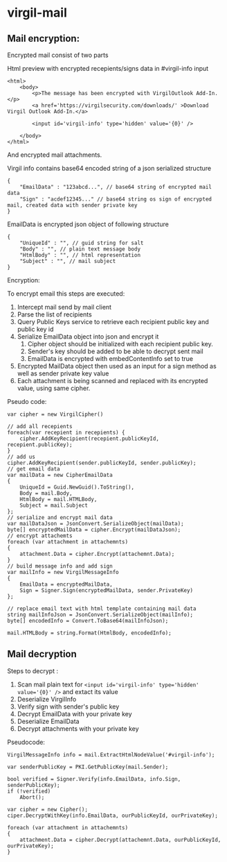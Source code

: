 # virgil-mail
## Mail encryption: ##

Encrypted mail consist of two parts

Html preview with encrypted recepients/signs data in #virgil-info input

	<html>
		<body>
			<p>The message has been encrypted with VirgilOutlook Add-In.</p>
			<a href='https://virgilsecurity.com/downloads/' >Download Virgil Outlook Add-In.</a>

			<input id='virgil-info' type='hidden' value='{0}' />

		</body>
	</html>

And encrypted mail attachments.


Virgil info contains base64 encoded string of a json serialized structure 

	{
		"EmailData" : "123abcd...", // base64 string of encrypted mail data
		"Sign" : "acdef12345..." // base64 string os sign of encrypted mail, created data with sender private key
	}

EmailData is encrypted json object of following structure

	{
		"UniqueId" : "", // guid string for salt
		"Body" : "", // plain text message body
		"HtmlBody" : "", // html representation
		"Subject" : "", // mail subject
	} 

Encryption: 

To encrypt email this steps are executed: 

1. Intercept mail send by mail client
2. Parse the list of recipients
3. Query Public Keys service to retrieve each recipient public key and public key id
4. Serialize EmailData object into json and encrypt it	
	1. Cipher object should be initialized with each recipient public key.
	2. Sender's key should be added to be able to decrypt sent mail
	3. EmailData is encrypted with embedContentInfo set to true
5. Encrypted MailData object then used as an input for a sign method as well as sender private key value
6. Each attachment is being scanned and replaced with its encrypted value, using same cipher.


Pseudo code:

	var cipher = new VirgilCipher()  
	
	// add all recepients
	foreach(var recepient in recepients) {
		cipher.AddKeyRecipient(recepient.publicKeyId, recepient.publicKey);
	}
	// add us
	cipher.AddKeyRecipient(sender.publicKeyId, sender.publicKey);
	// get email data
	var mailData = new CipherEmailData
	{
	    UniqueId = Guid.NewGuid().ToString(),
	    Body = mail.Body,
	    HtmlBody = mail.HTMLBody,
	    Subject = mail.Subject
	};
	// serialize and encrypt mail data
	var mailDataJson = JsonConvert.SerializeObject(mailData);
	byte[] encryptedMailData = cipher.Encrypt(mailDataJson);
	// encrypt attachemts
	foreach (var attachment in attachemnts)
	{   
	    attachment.Data = cipher.Encrypt(attachemnt.Data);    
	}
	// build message info and add sign 
	var mailInfo = new VirgilMessageInfo
	{
	    EmailData = encryptedMailData,
	    Sign = Signer.Sign(encryptedMailData, sender.PrivateKey)
	};
	
	// replace email text with html template containing mail data
	string mailInfoJson = JsonConvert.SerializeObject(mailInfo);
	byte[] encodedInfo = Convert.ToBase64(mailInfoJson);
		
	mail.HTMLBody = string.Format(HtmlBody, encodedInfo);

## Mail decryption ##

Steps to decrypt : 

1. Scan mail plain text for `<input id='virgil-info' type='hidden' value='{0}' />` and extact its value
2. Deserialize VirgilInfo
2. Verify sign with sender's public key
2. Decrypt EmailData with your private key
3. Deserialize EmailData
3. Decrypt attachments with your private key

Pseudocode:

	VirgilMessageInfo info = mail.ExtractHtmlNodeValue('#virgil-info');
	
	var senderPublicKey = PKI.GetPublicKey(mail.Sender);
	
	bool verified = Signer.Verify(info.EmailData, info.Sign, senderPublicKey);
	if (!verified)
		Abort();
	
	var cipher = new Cipher();
	ciper.DecryptWithKey(info.EmailData, ourPublicKeyId, ourPrivateKey);
	
	foreach (var attachment in attachemnts)
	{   
	    attachment.Data = cipher.Decrypt(attachemnt.Data, ourPublicKeyId, ourPrivateKey);    
	}
